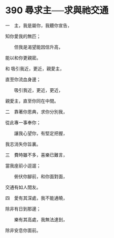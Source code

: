 # 390 尋求主──求與祂交通

一　主，我是屬你，我聽你宣告，

知你愛我的無匹；

　　但我是渴望能因信升高，

能以和你更親密。

和 吸引我近，更近，親愛主，

直至你流血身邊；

　　吸引我近，更近，更近，

親愛主，直至你同在中間。

二　靠著你恩典，求你分別我，

從此專一事奉你；

　　讓我心望你，有堅定把握，

我志消失你旨裏。

三　費時雖不多，喜樂已難言，

當我座前小逗遛；

　　俯伏你腳前，和你面對面，

交通有如人間友。

四　愛有其深處，我不能通曉，

除非有日到那邊；

　　樂有其高處，我無法達到，

除非安息你面前。

